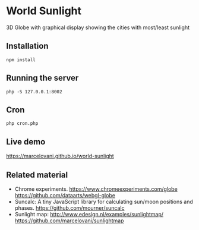 # World Sunlight
3D Globe with graphical display showing the cities with most/least sunlight

## Installation
`npm install`

## Running the server
`php -S 127.0.0.1:8002`

## Cron
`php cron.php`

## Live demo
https://marcelovani.github.io/world-sunlight

## Related material
- Chrome experiments. https://www.chromeexperiments.com/globe
  https://github.com/dataarts/webgl-globe
- Suncalc: A tiny JavaScript library for calculating sun/moon positions and phases.
  https://github.com/mourner/suncalc
- Sunlight map: http://www.edesign.nl/examples/sunlightmap/
  https://github.com/marcelovani/sunlightmap
